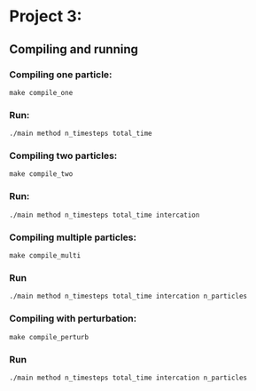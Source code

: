 # Project 3:

## Compiling and running

### Compiling one particle:

```
make compile_one
```
### Run:

```
./main method n_timesteps total_time 
```
### Compiling two particles:

```
make compile_two
```

### Run:

```
./main method n_timesteps total_time intercation 
```

### Compiling multiple particles:
```
make compile_multi
```

### Run

```
./main method n_timesteps total_time intercation n_particles
```

### Compiling with perturbation:

```
make compile_perturb
```

### Run

```
./main method n_timesteps total_time intercation n_particles
```

